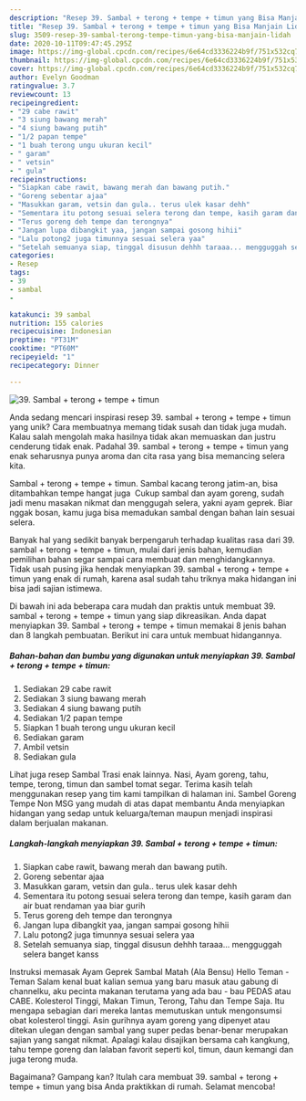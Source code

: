 ```yaml
---
description: "Resep 39. Sambal + terong + tempe + timun yang Bisa Manjain Lidah"
title: "Resep 39. Sambal + terong + tempe + timun yang Bisa Manjain Lidah"
slug: 3509-resep-39-sambal-terong-tempe-timun-yang-bisa-manjain-lidah
date: 2020-10-11T09:47:45.295Z
image: https://img-global.cpcdn.com/recipes/6e64cd3336224b9f/751x532cq70/39-sambal-terong-tempe-timun-foto-resep-utama.jpg
thumbnail: https://img-global.cpcdn.com/recipes/6e64cd3336224b9f/751x532cq70/39-sambal-terong-tempe-timun-foto-resep-utama.jpg
cover: https://img-global.cpcdn.com/recipes/6e64cd3336224b9f/751x532cq70/39-sambal-terong-tempe-timun-foto-resep-utama.jpg
author: Evelyn Goodman
ratingvalue: 3.7
reviewcount: 13
recipeingredient:
- "29 cabe rawit"
- "3 siung bawang merah"
- "4 siung bawang putih"
- "1/2 papan tempe"
- "1 buah terong ungu ukuran kecil"
- " garam"
- " vetsin"
- " gula"
recipeinstructions:
- "Siapkan cabe rawit, bawang merah dan bawang putih."
- "Goreng sebentar ajaa"
- "Masukkan garam, vetsin dan gula.. terus ulek kasar dehh"
- "Sementara itu potong sesuai selera terong dan tempe, kasih garam dan air buat rendaman yaa biar gurih"
- "Terus goreng deh tempe dan terongnya"
- "Jangan lupa dibangkit yaa, jangan sampai gosong hihii"
- "Lalu potong2 juga timunnya sesuai selera yaa"
- "Setelah semuanya siap, tinggal disusun dehhh taraaa... mengguggah selera banget kanss"
categories:
- Resep
tags:
- 39
- sambal
- 

katakunci: 39 sambal  
nutrition: 155 calories
recipecuisine: Indonesian
preptime: "PT31M"
cooktime: "PT60M"
recipeyield: "1"
recipecategory: Dinner

---
```



![39. Sambal + terong + tempe + timun](https://img-global.cpcdn.com/recipes/6e64cd3336224b9f/751x532cq70/39-sambal-terong-tempe-timun-foto-resep-utama.jpg)

Anda sedang mencari inspirasi resep 39. sambal + terong + tempe + timun yang unik? Cara membuatnya memang tidak susah dan tidak juga mudah. Kalau salah mengolah maka hasilnya tidak akan memuaskan dan justru cenderung tidak enak. Padahal 39. sambal + terong + tempe + timun yang enak seharusnya punya aroma dan cita rasa yang bisa memancing selera kita.

Sambal + terong + tempe + timun. Sambal kacang terong jatim-an, bisa ditambahkan tempe hangat juga ️ Cukup sambal dan ayam goreng, sudah jadi menu masakan nikmat dan menggugah selera, yakni ayam geprek. Biar nggak bosan, kamu juga bisa memadukan sambal dengan bahan lain sesuai selera.

Banyak hal yang sedikit banyak berpengaruh terhadap kualitas rasa dari 39. sambal + terong + tempe + timun, mulai dari jenis bahan, kemudian pemilihan bahan segar sampai cara membuat dan menghidangkannya. Tidak usah pusing jika hendak menyiapkan 39. sambal + terong + tempe + timun yang enak di rumah, karena asal sudah tahu triknya maka hidangan ini bisa jadi sajian istimewa.


Di bawah ini ada beberapa cara mudah dan praktis untuk membuat 39. sambal + terong + tempe + timun yang siap dikreasikan. Anda dapat menyiapkan 39. Sambal + terong + tempe + timun memakai 8 jenis bahan dan 8 langkah pembuatan. Berikut ini cara untuk membuat hidangannya.

<!--inarticleads1-->

##### Bahan-bahan dan bumbu yang digunakan untuk menyiapkan 39. Sambal + terong + tempe + timun:

1. Sediakan 29 cabe rawit
1. Sediakan 3 siung bawang merah
1. Sediakan 4 siung bawang putih
1. Sediakan 1/2 papan tempe
1. Siapkan 1 buah terong ungu ukuran kecil
1. Sediakan  garam
1. Ambil  vetsin
1. Sediakan  gula


Lihat juga resep Sambal Trasi enak lainnya. Nasi, Ayam goreng, tahu, tempe, terong, timun dan sambel tomat segar. Terima kasih telah menggunakan resep yang tim kami tampilkan di halaman ini. Sambel Goreng Tempe Non MSG yang mudah di atas dapat membantu Anda menyiapkan hidangan yang sedap untuk keluarga/teman maupun menjadi inspirasi dalam berjualan makanan. 

<!--inarticleads2-->

##### Langkah-langkah menyiapkan 39. Sambal + terong + tempe + timun:

1. Siapkan cabe rawit, bawang merah dan bawang putih.
1. Goreng sebentar ajaa
1. Masukkan garam, vetsin dan gula.. terus ulek kasar dehh
1. Sementara itu potong sesuai selera terong dan tempe, kasih garam dan air buat rendaman yaa biar gurih
1. Terus goreng deh tempe dan terongnya
1. Jangan lupa dibangkit yaa, jangan sampai gosong hihii
1. Lalu potong2 juga timunnya sesuai selera yaa
1. Setelah semuanya siap, tinggal disusun dehhh taraaa... mengguggah selera banget kanss


Instruksi memasak Ayam Geprek Sambal Matah (Ala Bensu) Hello Teman - Teman Salam kenal buat kalian semua yang baru masuk atau gabung di channelku, aku pecinta makanan terutama yang ada bau - bau PEDAS atau CABE. Kolesterol Tinggi, Makan Timun, Terong, Tahu dan Tempe Saja. Itu mengapa sebagian dari mereka lantas memutuskan untuk mengonsumsi obat kolesterol tinggi. Asin gurihnya ayam goreng yang dipenyet atau ditekan ulegan dengan sambal yang super pedas benar-benar merupakan sajian yang sangat nikmat. Apalagi kalau disajikan bersama cah kangkung, tahu tempe goreng dan lalaban favorit seperti kol, timun, daun kemangi dan juga terong muda. 

Bagaimana? Gampang kan? Itulah cara membuat 39. sambal + terong + tempe + timun yang bisa Anda praktikkan di rumah. Selamat mencoba!

